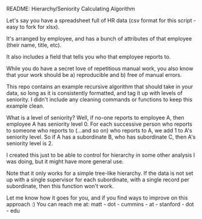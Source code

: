 README: Hierarchy/Seniority Calculating Algorithm

Let's say you have a spreadsheet full of HR data (csv format for this script - easy to fork for xlsx).

It's arranged by employee, and has a bunch of attributes of that employee (their name, title, etc).

It also includes a field that tells you who that employee reports to.

While you do have a secret love of repetitious manual work, you also know that your work should be a) reproducible and b) free of manual errors.

This repo contains an example recursive algorithm that should take in your data, so long as it is consistently formatted, and tag it up with levels of seniority. I didn't include any cleaning commands or functions to keep this example clean.

What is a level of seniority? Well, if no-one reports to employee A, then employee A has seniority level 0. For each successive person who reports to someone who reports to (...and so on) who reports to A, we add 1 to A's seniority level. So if A has a subordinate B, who has subordinate C, then A's seniority level is 2.

I created this just to be able to control for hierarchy in some other analysis I was doing, but it might have more general use. 

Note that it only works for a simple tree-like hierarchy. If the data is not set up with a single supervisor for each subordinate, with a single record per subordinate, then this function won't work.

Let me know how it goes for you, and if you find ways to improve on this approach :) You can reach me at: matt - dot - cummins - at - stanford - dot - edu

